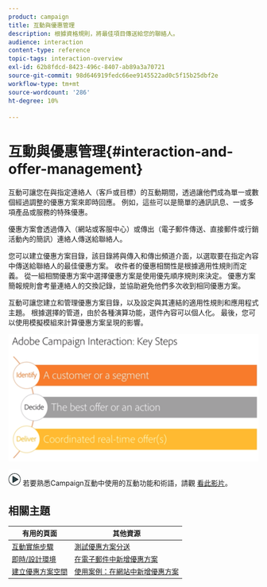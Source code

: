 ```yaml
---
product: campaign
title: 互動與優惠管理
description: 根據資格規則，將最佳項目傳送給您的聯絡人。
audience: interaction
content-type: reference
topic-tags: interaction-overview
exl-id: 62b8fdcd-8423-496c-8407-ab89a3a70721
source-git-commit: 98d646919fedc66ee9145522ad0c5f15b25dbf2e
workflow-type: tm+mt
source-wordcount: '286'
ht-degree: 10%

---
```


# 互動與優惠管理{#interaction-and-offer-management}

互動可讓您在與指定連絡人（客戶或目標）的互動期間，透過讓他們成為單一或數個經過調整的優惠方案來即時回應。 例如，這些可以是簡單的通訊訊息、一或多項產品或服務的特殊優惠。

優惠方案會透過傳入（網站或客服中心）或傳出（電子郵件傳送、直接郵件或行銷活動內的簡訊）連絡人傳送給聯絡人。

您可以建立優惠方案目錄，該目錄將與傳入和傳出頻道介面，以選取要在指定內容中傳送給聯絡人的最佳優惠方案。 收件者的優惠相關性是根據適用性規則而定義。 從一組相關優惠方案中選擇優惠方案是使用優先順序規則來決定。 優惠方案簡報規則會考量連絡人的交換記錄，並協助避免他們多次收到相同優惠方案。

互動可讓您建立和管理優惠方案目錄，以及設定與其連結的適用性規則和應用程式主題。 根據選擇的管道，由於各種演算功能，選件內容可以個人化。 最後，您可以使用模擬模組來計算優惠方案呈現的影響。

![](assets/Offermgt2.png)

![](assets/do-not-localize/how-to-video.png) 若要熟悉Campaign互動中使用的互動功能和術語，請觀 [看此影片](https://helpx.adobe.com/campaign/classic/how-to/acs-overview.html?playlist=/ccx/v1/collection/product/campaign/classic/segment/digital-marketers/explevel/intermediate/applaunch/get-started/collection.ccx.js&amp;ref=helpx.adobe.com)。

## 相關主題

| 有用的頁面 | 其他資源 |
|---|---|
| [互動實施步驟](../../interaction/using/implementation-steps.md) | [測試優惠方案分送](../../interaction/using/about-offers-simulation.md) |
| [即時/設計環境](../../interaction/using/live-design-environments.md) | [在電子郵件中新增優惠方案](../../interaction/using/integrating-an-offer-via-the-wizard.md) |
| [建立優惠方案空間](../../interaction/using/creating-offer-spaces.md) | [使用案例：在網站中新增優惠方案](../../interaction/using/offers-on-an-inbound-channel.md) |
